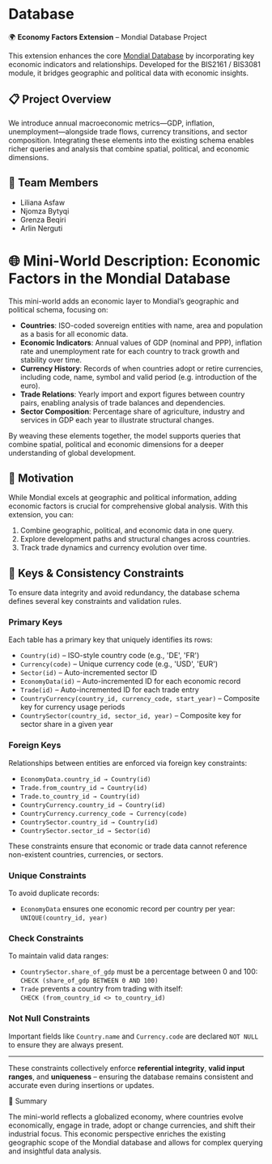 # Database

🌍 **Economy Factors Extension** – Mondial Database Project

This extension enhances the core [Mondial Database](https://www.dbis.cs.tu-dortmund.de/cms/de/home/Lehre/Mondial/) by incorporating key economic indicators and relationships. Developed for the BIS2161 / BIS3081 module, it bridges geographic and political data with economic insights.

## 📋 Project Overview

We introduce annual macroeconomic metrics—GDP, inflation, unemployment—alongside trade flows, currency transitions, and sector composition. Integrating these elements into the existing schema enables richer queries and analysis that combine spatial, political, and economic dimensions.

## 👥 Team Members

* Liliana Asfaw
* Njomza Bytyqi
* Grenza Beqiri
* Arlin Nerguti

# 🌐 Mini-World Description: Economic Factors in the Mondial Database

This mini-world adds an economic layer to Mondial’s geographic and political schema, focusing on:

* **Countries**: ISO-coded sovereign entities with name, area and population as a basis for all economic data.
* **Economic Indicators**: Annual values of GDP (nominal and PPP), inflation rate and unemployment rate for each country to track growth and stability over time.
* **Currency History**: Records of when countries adopt or retire currencies, including code, name, symbol and valid period (e.g. introduction of the euro).
* **Trade Relations**: Yearly import and export figures between country pairs, enabling analysis of trade balances and dependencies.
* **Sector Composition**: Percentage share of agriculture, industry and services in GDP each year to illustrate structural changes.

By weaving these elements together, the model supports queries that combine spatial, political and economic dimensions for a deeper understanding of global development.

## 🎯 Motivation

While Mondial excels at geographic and political information, adding economic factors is crucial for comprehensive global analysis. With this extension, you can:

1. Combine geographic, political, and economic data in one query.
2. Explore development paths and structural changes across countries.
3. Track trade dynamics and currency evolution over time.


## 🔐 Keys & Consistency Constraints

To ensure data integrity and avoid redundancy, the database schema defines several key constraints and validation rules.

### Primary Keys
Each table has a primary key that uniquely identifies its rows:

- `Country(id)` – ISO-style country code (e.g., 'DE', 'FR')
- `Currency(code)` – Unique currency code (e.g., 'USD', 'EUR')
- `Sector(id)` – Auto-incremented sector ID
- `EconomyData(id)` – Auto-incremented ID for each economic record
- `Trade(id)` – Auto-incremented ID for each trade entry
- `CountryCurrency(country_id, currency_code, start_year)` – Composite key for currency usage periods
- `CountrySector(country_id, sector_id, year)` – Composite key for sector share in a given year

### Foreign Keys
Relationships between entities are enforced via foreign key constraints:

- `EconomyData.country_id → Country(id)`
- `Trade.from_country_id → Country(id)`
- `Trade.to_country_id → Country(id)`
- `CountryCurrency.country_id → Country(id)`
- `CountryCurrency.currency_code → Currency(code)`
- `CountrySector.country_id → Country(id)`
- `CountrySector.sector_id → Sector(id)`

These constraints ensure that economic or trade data cannot reference non-existent countries, currencies, or sectors.

### Unique Constraints
To avoid duplicate records:

- `EconomyData` ensures one economic record per country per year:  
  `UNIQUE(country_id, year)`

### Check Constraints
To maintain valid data ranges:

- `CountrySector.share_of_gdp` must be a percentage between 0 and 100:  
  `CHECK (share_of_gdp BETWEEN 0 AND 100)`
- `Trade` prevents a country from trading with itself:  
  `CHECK (from_country_id <> to_country_id)`

### Not Null Constraints
Important fields like `Country.name` and `Currency.code` are declared `NOT NULL` to ensure they are always present.

---

These constraints collectively enforce **referential integrity**, **valid input ranges**, and **uniqueness** – ensuring the database remains consistent and accurate even during insertions or updates.

🧠 Summary

The mini-world reflects a globalized economy, where countries evolve economically, engage in trade, adopt or change currencies, and shift their industrial focus. This economic perspective enriches the existing geographic scope of the Mondial database and allows for complex querying and insightful data analysis.

